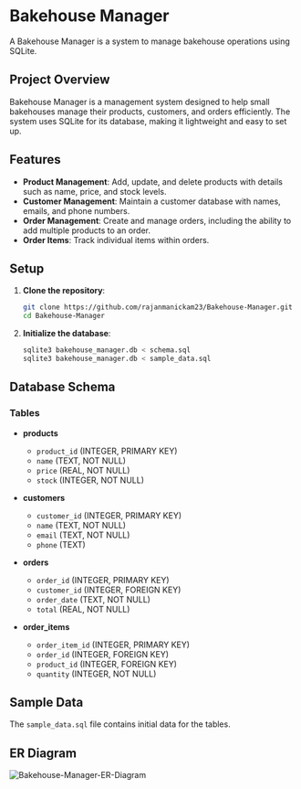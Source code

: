 # Bakehouse Manager

A Bakehouse Manager is a system to manage bakehouse operations using SQLite.

## Project Overview

Bakehouse Manager is a management system designed to help small bakehouses manage their products, customers, and orders efficiently. The system uses SQLite for its database, making it lightweight and easy to set up.

## Features

- **Product Management**: Add, update, and delete products with details such as name, price, and stock levels.
- **Customer Management**: Maintain a customer database with names, emails, and phone numbers.
- **Order Management**: Create and manage orders, including the ability to add multiple products to an order.
- **Order Items**: Track individual items within orders.

## Setup

1. **Clone the repository**:
    ```bash
    git clone https://github.com/rajanmanickam23/Bakehouse-Manager.git
    cd Bakehouse-Manager
    ```

2. **Initialize the database**:
    ```bash
    sqlite3 bakehouse_manager.db < schema.sql
    sqlite3 bakehouse_manager.db < sample_data.sql
    ```

## Database Schema

### Tables

- **products**
    - `product_id` (INTEGER, PRIMARY KEY)
    - `name` (TEXT, NOT NULL)
    - `price` (REAL, NOT NULL)
    - `stock` (INTEGER, NOT NULL)

- **customers**
    - `customer_id` (INTEGER, PRIMARY KEY)
    - `name` (TEXT, NOT NULL)
    - `email` (TEXT, NOT NULL)
    - `phone` (TEXT)

- **orders**
    - `order_id` (INTEGER, PRIMARY KEY)
    - `customer_id` (INTEGER, FOREIGN KEY)
    - `order_date` (TEXT, NOT NULL)
    - `total` (REAL, NOT NULL)

- **order_items**
    - `order_item_id` (INTEGER, PRIMARY KEY)
    - `order_id` (INTEGER, FOREIGN KEY)
    - `product_id` (INTEGER, FOREIGN KEY)
    - `quantity` (INTEGER, NOT NULL)

## Sample Data

The `sample_data.sql` file contains initial data for the tables.

## ER Diagram

![Bakehouse-Manager-ER-Diagram](https://github.com/rajanmanickam23/Bakehouse-Manager/assets/173341526/5e05172e-94ad-4ef0-ace5-692b5effac35)
